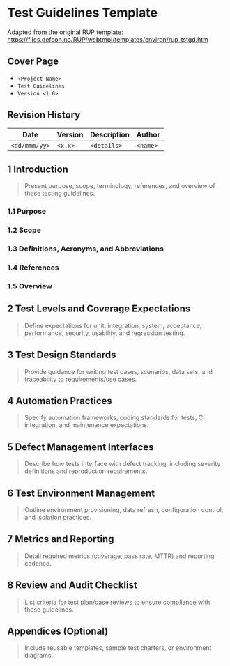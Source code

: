# Test Guidelines Template

Adapted from the original RUP template: <https://files.defcon.no/RUP/webtmpl/templates/environ/rup_tstgd.htm>

## Cover Page

- `<Project Name>`
- `Test Guidelines`
- `Version <1.0>`

## Revision History

| Date | Version | Description | Author |
| --- | --- | --- | --- |
| `<dd/mmm/yy>` | `<x.x>` | `<details>` | `<name>` |

## 1 Introduction

> Present purpose, scope, terminology, references, and overview of these testing guidelines.

### 1.1 Purpose

### 1.2 Scope

### 1.3 Definitions, Acronyms, and Abbreviations

### 1.4 References

### 1.5 Overview

## 2 Test Levels and Coverage Expectations

> Define expectations for unit, integration, system, acceptance, performance, security, usability, and regression testing.

## 3 Test Design Standards

> Provide guidance for writing test cases, scenarios, data sets, and traceability to requirements/use cases.

## 4 Automation Practices

> Specify automation frameworks, coding standards for tests, CI integration, and maintenance expectations.

## 5 Defect Management Interfaces

> Describe how tests interface with defect tracking, including severity definitions and reproduction requirements.

## 6 Test Environment Management

> Outline environment provisioning, data refresh, configuration control, and isolation practices.

## 7 Metrics and Reporting

> Detail required metrics (coverage, pass rate, MTTR) and reporting cadence.

## 8 Review and Audit Checklist

> List criteria for test plan/case reviews to ensure compliance with these guidelines.

## Appendices (Optional)

> Include reusable templates, sample test charters, or environment diagrams.
